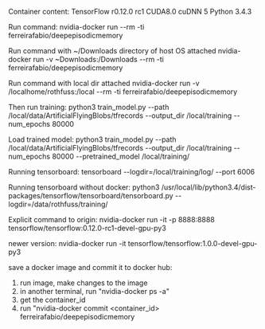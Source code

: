 Container content: TensorFlow r0.12.0 rc1 CUDA8.0 cuDNN 5 Python 3.4.3

Run command:
nvidia-docker run --rm -ti ferreirafabio/deepepisodicmemory

Run command with ~/Downloads directory of host OS attached
nvidia-docker run -v ~Downloads:/Downloads --rm -ti ferreirafabio/deepepisodicmemory

Run command with local dir attached
nvidia-docker run -v /localhome/rothfuss:/local --rm -ti ferreirafabio/deepepisodicmemory

Then run training:
python3 train_model.py --path /local/data/ArtificialFlyingBlobs/tfrecords --output_dir /local/training --num_epochs 80000

Load trained model:
python3 train_model.py --path /local/data/ArtificialFlyingBlobs/tfrecords --output_dir /local/training --num_epochs 80000 --pretrained_model /local/training/

Running tensorboard:
tensorboard --logdir=/local/training/log/ --port 6006

Running tensorboard without docker:
python3 /usr/local/lib/python3.4/dist-packages/tensorflow/tensorboard/tensorboard.py --logdir=/data/rothfuss/training/



Explicit command to origin:
nvidia-docker run -it -p 8888:8888 tensorflow/tensorflow:0.12.0-rc1-devel-gpu-py3

newer version:
nvidia-docker run -it tensorflow/tensorflow:1.0.0-devel-gpu-py3

save a docker image and commit it to docker hub:
1. run image, make changes to the image
2. in another terminal, run "nvidia-docker ps -a"
3. get the container_id
4. run "nvidia-docker commit <container_id> ferreirafabio/deepepisodicmemory 

